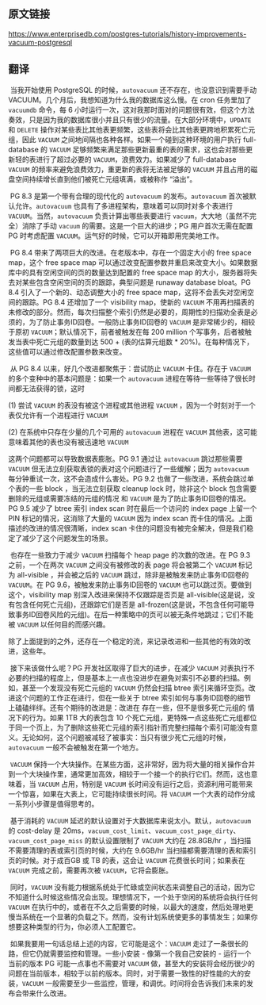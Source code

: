 ## 原文链接

https://www.enterprisedb.com/postgres-tutorials/history-improvements-vacuum-postgresql



## 翻译



​		当我开始使用 PostgreSQL 的时候，`autovacuum` 还不存在，也没意识到需要手动VACUUM。几个月后，我想知道为什么我的数据库这么慢。在 cron 任务里加了 `vacuumdb` 命令，每 6 小时运行一次，这对我那时面对的问题很有效，但这个方法奏效，只是因为我的数据库很小并且只有很少的流量。在大部分环境中，`UPDATE` 和 `DELETE` 操作对某些表比其他表更频繁，这些表将会比其他表更跨地积累死亡元组，因此 `VACUUM` 之间地间隔也各种各样。如果一个碰到这种环境的用户执行 full-database 的 `VACUUM` 足够频繁来满足那些更新最重的表的需求，这也会对那些更新轻的表进行了超过必要的 `VACUUM`，浪费效力。如果减少了 full-database `VACUUM` 的频率来避免浪费效力，重更新的表将无法被足够的 `VACUUM` 并且占用的磁盘空间持续增长直到他们被死亡元组填满，或被称作 “溢出”。

​		PG 8.3 是第一个带有合理的现代化的 `autovacuum` 的发布。`autovacuum` 首次被默认允许。`autovacuum` 也具有了多进程架构，意味着可以同时对多个表进行 `VACUUM`。当然，`autovacuum` 负责计算出哪些表要进行 `vacuum`，大大地（虽然不完全）消除了手动 `vacuum` 的需要。这是一个巨大的进步；PG 用户首次无需在配置 PG 时考虑配置 `VACUUM`。运气好的时候，它可以开箱即用完美地工作。

​		PG 8.4 带来了两项巨大的改进。在老版本中，存在一个固定大小的 free space map，这个 free space map 可以通过改变配置参数并重启来改变大小。如果数据库中的具有空闲空间的页的数量达到配置的 free space map 的大小，服务器将失去对某些包含空闲空间的页的跟踪，典型问题是 runaway database bloat。PG 8.4 引入了一个新的、动态调整大小的 free space map，这将不会丢失对空闲空间的跟踪。PG 8.4 还增加了一个 visibility map，使新的 `VACUUM` 不用再扫描表的未修改的部分。然而，每次扫描整个索引仍然是必要的，周期性的扫描劝全表是必须的，为了防止事务ID回卷。一般防止事务ID回卷的 `VACUUM` 是非常稀少的，相较于原初 `VACUUM`；默认情况下，前者被触发在每 200 million 个写事务，后者被触发当表中死亡元组的数量到达 500 + (表的估算元组数 * 20%)。在每种情况下，这些值可以通过修改配置参数来改变。

​		从 PG 8.4 以来，好几个改进都聚焦于：尝试防止 `VACUUM` 卡住。存在于 `VACUUM` 的多个变种中的基本问题是：如果一个 `autovacuum` 进程在等待一些等待了很长时间都无法获得的锁，这时

(1) 尝试 `VACUUM` 的表没有被这个进程或其他进程 `VACUUM` ，因为一个时刻对于一个表仅允许有一个进程进行 `VACUUM`

(2) 在系统中只存在少量的几个可用的 `autovacuum` 进程在 `VACUUM` 其他表，这可能意味着其他的表也没有被迅速地 `VACUUM`

这两个问题都可以导致数据表膨胀。PG 9.1 通过让 `autovacuum` 跳过那些需要 `VACUUM` 但无法立刻获取表锁的表对这个问题进行了一些缓解；因为 `autovacuum` 每分钟重试一次，这不会造成什么害处。PG 9.2 也做了一些改进，系统会跳过单个表的一些 block ，当无法立刻获取 cleanup lock 时，除非这个 block 包含需要删除的元组或需要冻结的元组的情况 和 `VACUUM` 是为了防止事务ID回卷的情况。PG 9.5 减少了  btree 索引 index scan 时在最后一个访问的 index page 上留一个 PIN 标记的情况，这消除了大量的 `VACUUM` 因为 index scan 而卡住的情况。上面描述的改进的情况很清晰，index scan 卡住的问题没有被完全解决，但是我们稳定了减少了这个问题发生的场景。

​		也存在一些致力于减少 `VACUUM` 扫描每个 heap page 的次数的改进。在 PG 9.3 之前，一个在两次 `VACUUM` 之间没有被修改的表 page 将会被第二个 `VACUUM` 标记为 all-visible ，并会被之后的 `VACUUM` 跳过，除非是被触发来防止事务ID回卷的 `VACUUM`。在 PG 9.6，被触发来防止事务ID回卷的 `VACUUM` 也可以跳过页。要做到这个，visibility map 别深入改进来保持不仅跟踪是否页是 all-visible(这是说，没有包含任何死亡元组)，还跟踪它们是否是 all-frozen(这是说，不包含任何可能导致事务ID回卷风险的元组)。在后一种策略中的页可以被无条件地跳过；它们不能被 `VACUUM` 以任何目的而感兴趣。

​	除了上面提到的之外，还存在一个稳定的流，来记录改进和一些其他的有效的改进，这些年。

​	接下来该做什么呢？PG 开发社区取得了巨大的进步，在减少 `VACUUM` 对表执行不必要的扫描的程度上，但是基本上一点也没进步在避免对索引不必要的扫描。例如，甚至一个发现没有死亡元组的 `VACUUM` 仍然会扫描 btree 索引来循环空页。改进这个问题的工作正在进行，但在一些关于 btree 索引如何与事务ID回卷的细节上磕磕绊绊。还有个期待的改进是：改进在 存在一些，但不是很多死亡元组的 情况下的行为。如果 1TB 大的表包含 10 个死亡元组，更特殊一点这些死亡元组都位于同一个页上，为了删除这些死亡元组的索引指针而完整扫描每个索引可能没有意义。无论如何，这个问题被减轻了被事实：当只有很少死亡元组的时候，`autovacuum` 一般不会被触发在第一个地方。

​		`VACUUM` 保持一个大块操作。在某些方面，这非常好，因为将大量的相关操作合并到一个大块操作里，通常更加高效，相较于一个接一个的执行它们。然而，这也意味着，当 `VACUUM` 占用，特别是 `VACUUM` 长时间没有运行之后，资源利用可能带来一个惊喜，如果在大表上，它可能持续很长时间。将 `VACUUM` 一个大表的动作分成一系列小步骤是值得思考的。

​		基于消耗的 `VACUUM` 延迟的默认设置对于大数据库来说太小。默认，`autovacuum` 的 cost-delay 是 20ms，`vacuum_cost_limit`、`vacuum_cost_page_dirty`、`vacuum_cost_page_miss` 的默认设置限制了 `VACUUM` 大约在 28.8GB/hr ，当扫描不需要清理的表或索引页的时候，大约在 9.6GB/hr 当扫描都需要清理的表和索引页的时候。对于成百GB 或 TB 的表，这会让 `VACUUM` 花费很长时间；如果表在 `VACUUM` 完成之前，需要再次被 `VACUUM`，它将会膨胀。

​		同时，`VACUUM` 没有能力根据系统处于忙碌或空间状态来调整自己的活动，因为它不知道什么时候这些情况会出现。理想情况下，一个处于空闲的系统将会执行任何 `VACUUM` 在执行中的，或者在不久之后需要的时候，以最大的速度，然后处理地更慢当系统在一个显著的负载之下。然而，没有计划系统使更多的事情发生；如果你想要这种类型的行为，你必须人工配置它。

​		如果我要用一句话总结上述的内容，它可能是这个：`VACUUM` 走过了一条很长的路，但它仍就需要监控和管理。一些小安装 - 像第一个我自己安装的 - 运行一个当前的版本 PG 可能一点事也不需要对 `VACUUM` 做，甚至大的安装将会经历很少的问题在当前版本，相较于以前的版本。同时，对于需要一致性的好性能的大的安装，`VACUUM` 一般需要至少一些监控，管理，和调优。时间将会告诉我们未来的发布会带来什么改进。



